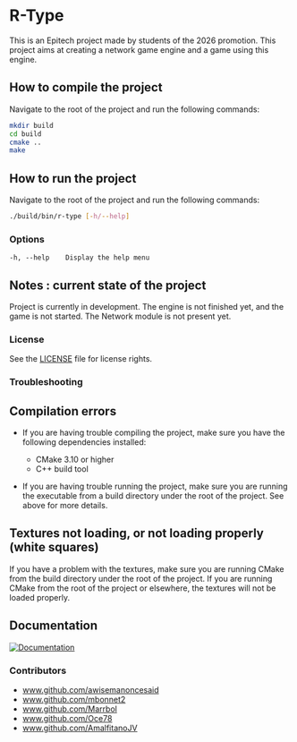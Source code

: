 # R-Type

This is an Epitech project made by students of the 2026 promotion.
This project aims at creating a network game engine and a game using this engine.

## How to compile the project

Navigate to the root of the project and run the following commands:

```bash
mkdir build
cd build
cmake ..
make
```

## How to run the project

Navigate to the root of the project and run the following commands:

```bash
./build/bin/r-type [-h/--help]
```

### Options
    -h, --help    Display the help menu

## Notes : current state of the project

Project is currently in development. The engine is not finished yet, and the
game is not started. The Network module is not present yet.

### License

See the [LICENSE](LICENSE) file for license rights.

### Troubleshooting

## Compilation errors

- If you are having trouble compiling the project, make sure you have the
  following dependencies installed:
  - CMake 3.10 or higher
  - C++ build tool

- If you are having trouble running the project, make sure you are running the
  executable from a build directory under the root of the project. See above
  for more details.

## Textures not loading, or not loading properly (white squares)

If you have a problem with the textures, make sure you are running CMake from the
build directory under the root of the project. If you are running CMake from the
root of the project or elsewhere, the textures will not be loaded properly.

## Documentation
[![Documentation](https://img.shields.io/badge/documentation-GitBook-blue)](https://oceanes-organization.gitbook.io/r-type-documentation/)

### Contributors

- www.github.com/awisemanoncesaid
- www.github.com/mbonnet2
- www.github.com/Marrbol
- www.github.com/Oce78
- www.github.com/AmalfitanoJV
